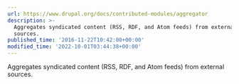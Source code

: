 ```yaml
---
url: https://www.drupal.org/docs/contributed-modules/aggregator
description: >-
  Aggregates syndicated content (RSS, RDF, and Atom feeds) from external
  sources.
published_time: '2016-11-22T10:42:00+00:00'
modified_time: '2022-10-01T03:44:38+00:00'
---
```

Aggregates syndicated content (RSS, RDF, and Atom feeds) from external sources.